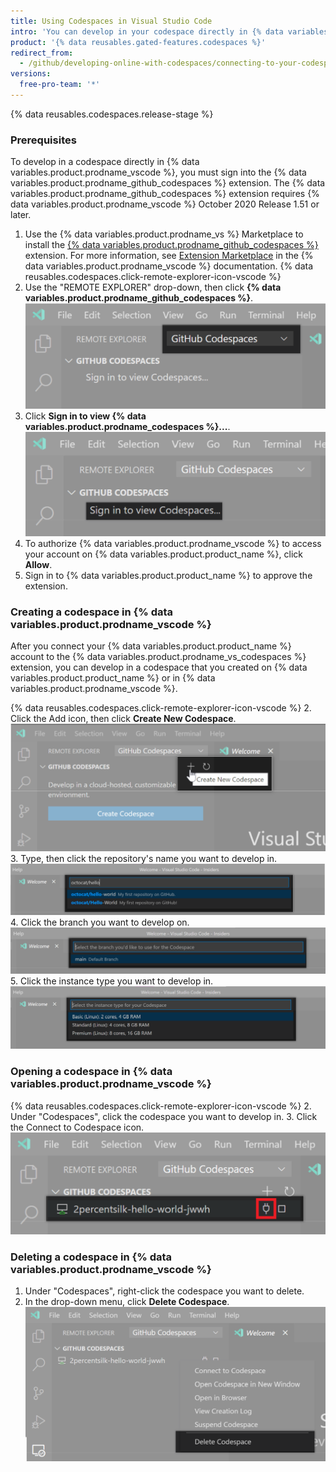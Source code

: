 ```yaml
---
title: Using Codespaces in Visual Studio Code
intro: 'You can develop in your codespace directly in {% data variables.product.prodname_vscode %} by connecting the {% data variables.product.prodname_github_codespaces %} extension with your account on {% data variables.product.product_name %}.'
product: '{% data reusables.gated-features.codespaces %}'
redirect_from:
  - /github/developing-online-with-codespaces/connecting-to-your-codespace-from-visual-studio-code
versions:
  free-pro-team: '*'
---
```


{% data reusables.codespaces.release-stage %}

### Prerequisites

To develop in a codespace directly in {% data variables.product.prodname_vscode %}, you must sign into the {% data variables.product.prodname_github_codespaces %} extension. The {% data variables.product.prodname_github_codespaces %} extension requires {% data variables.product.prodname_vscode %} October 2020 Release 1.51 or later.

1. Use the {% data variables.product.prodname_vs %} Marketplace to install the [{% data variables.product.prodname_github_codespaces %}](https://marketplace.visualstudio.com/items?itemName=GitHub.codespaces) extension. For more information, see [Extension Marketplace](https://code.visualstudio.com/docs/editor/extension-gallery) in the {% data variables.product.prodname_vscode %} documentation.
{% data reusables.codespaces.click-remote-explorer-icon-vscode %}
2. Use the "REMOTE EXPLORER" drop-down, then click **{% data variables.product.prodname_github_codespaces %}**.
 ![The {% data variables.product.prodname_codespaces %} header](/assets/images/help/codespaces/codespaces-header-vscode.png)
3. Click **Sign in to view {% data variables.product.prodname_codespaces %}...**.
   ![Signing in to view {% data variables.product.prodname_codespaces %}](/assets/images/help/codespaces/sign-in-to-view-codespaces-vscode.png)
4. To authorize {% data variables.product.prodname_vscode %} to access your account on {% data variables.product.product_name %}, click **Allow**.
5. Sign in to {% data variables.product.product_name %} to approve the extension.

### Creating a codespace in {% data variables.product.prodname_vscode %}

After you connect your {% data variables.product.product_name %} account to the {% data variables.product.prodname_vs_codespaces %} extension, you can develop in a codespace that you created on {% data variables.product.product_name %} or in {% data variables.product.prodname_vscode %}.

{% data reusables.codespaces.click-remote-explorer-icon-vscode %}
2. Click the Add icon, then click **Create New Codespace**.
![The Create new Codespace option in {% data variables.product.prodname_codespaces %}](/assets/images/help/codespaces/create-codespace-vscode.png)
3. Type, then click the repository's name you want to develop in.
![Searching for repository to create a new {% data variables.product.prodname_codespaces %}](/assets/images/help/codespaces/choose-repository-vscode.png)
4. Click the branch you want to develop on.
![Searching for a branch to create a new {% data variables.product.prodname_codespaces %}](/assets/images/help/codespaces/choose-branch-vscode.png)
5. Click the instance type you want to develop in.
![Instance types for a new {% data variables.product.prodname_codespaces %}](/assets/images/help/codespaces/choose-sku-vscode.png)
### Opening a codespace in {% data variables.product.prodname_vscode %}

{% data reusables.codespaces.click-remote-explorer-icon-vscode %}
2. Under "Codespaces", click the codespace you want to develop in.
3. Click the Connect to Codespace icon.
 ![The Connect to Codespace icon in {% data variables.product.prodname_vscode %}](/assets/images/help/codespaces/click-connect-to-codespace-icon-vscode.png)

### Deleting a codespace in {% data variables.product.prodname_vscode %}

1. Under "Codespaces", right-click the codespace you want to delete.
2. In the drop-down menu, click **Delete Codespace**.
![Deleting a codespace in {% data variables.product.prodname_dotcom %}](/assets/images/help/codespaces/delete-codespace-vscode.png)
